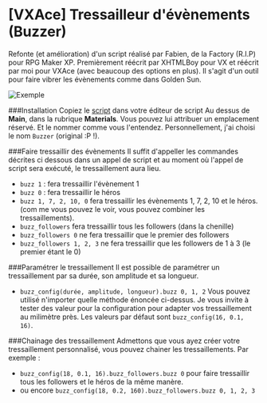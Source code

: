 [VXAce] Tressailleur d'évènements (Buzzer)
====================

Refonte (et amélioration) d'un script réalisé par Fabien, de la Factory (R.I.P) pour RPG Maker XP. Premièrement réécrit par XHTMLBoy pour VX et réécrit par moi pour VXAce (avec beaucoup des options en plus). Il s'agit d'un outil pour faire vibrer les évènements comme dans Golden Sun.

![Exemple](http://nukifw.github.io/images/scripts/buzzer.gif)


###Installation
Copiez le [script](https://github.com/nukiFW/RPGMaker/blob/master/Buzzer/script.rb) dans votre éditeur de script 
Au dessus de __Main__, dans la rubrique __Materials__. Vous pouvez lui attribuer un emplacement réservé. Et le nommer
comme vous l'entendez. Personnellement, j'ai choisi le nom `Buzzer` (original :P !).  

###Faire tressaillir des évènements
Il suffit d'appeller les commandes décrites ci dessous dans un appel de script et au moment où l'appel de script sera exécuté, le tressaillement aura lieu.

* `buzz 1` : fera tressaillir l'évènement 1
* `buzz 0` : fera tressaillir le héros
* `buzz 1, 7, 2, 10, 0` fera tressaillir les évènements 1, 7, 2, 10 et le héros. (com
me vous pouvez le voir, vous pouvez combiner les tressaillements).
* `buzz_followers` fera tressaillir tous les followers (dans la chenille)
* `buzz_followers 0` ne fera tressaillir que le premier des followers
* `buzz_followers 1, 2, 3` ne fera tressaillir que les followers de 1 à 3 (le premier étant le 0)

###Paramétrer le tressaillement
Il est possible de paramétrer un tressaillement par sa durée, son amplitude et sa longueur. 
*  `buzz_config(durée, amplitude, longueur).buzz 0, 1, 2` 
Vous pouvez utilisé n'importer quelle méthode énoncée ci-dessus. Je vous invite à tester des valeur pour la configuration pour adapter vos tressaillement au milimètre près. Les valeurs par défaut sont `buzz_config(16, 0.1, 16)`.

###Chainage des tressaillement
Admettons que vous ayez créer votre tressaillement personnalisé, vous pouvez chainer les tressaillements. Par exemple : 
*  `buzz_config(18, 0.1, 16).buzz_followers.buzz 0` pour faire tressaillir tous les followers et le héros de la même manère. 
* 	ou encore `buzz_config(18, 0.2, 160).buzz_followers.buzz 0, 1, 2, 3`